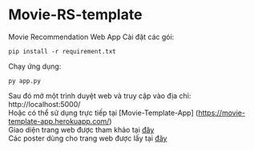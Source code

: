 # Movie-RS-template
Movie Recommendation Web App
Cài đặt các gói:
```
pip install -r requirement.txt
```
Chạy ứng dụng:
```
py app.py
```
Sau đó mở một trình duyệt web và truy cập vào địa chỉ: http://localhost:5000/ <br/>
Hoặc có thể sử dụng trực tiếp tại [Movie-Template-App] (https://movie-template-app.herokuapp.com/) <br/>
Giao diện trang web được tham khảo tại [đây](https://github.com/kishan0725/AJAX-Movie-Recommendation-System-with-Sentiment-Analysis) <br/>
Các poster dùng cho trang web được lấy tại [đây](https://github.com/babu-thomas/movielens-posters/blob/master/movie_poster.csv)
